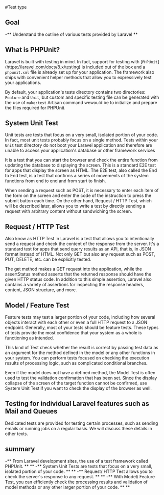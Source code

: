 #Test type

## Goal
-** Understand the outline of various tests provided by Laravel **

## What is PHPUnit?

Laravel is built with testing in mind. In fact, support for testing with [`PHPUnit`] (https://laravel.com/docs/8.x/testing) is included out of the box and a `phpunit.xml` file is already set up for your application. The framework also ships with convenient helper methods that allow you to expressively test your applications.

By default, your application's tests directory contains two directories: `Feature` and `Unit`,  but custom and specific testing file can be generated with the use of `make:test` Artisan command wewould be to initialize and prepare the files required for PHPUnit.

## System Unit Test

Unit tests are tests that focus on a very small, isolated portion of your code. In fact, most unit tests probably focus on a single method. Tests within your `Unit` test directory do not boot your Laravel application and therefore are unable to access your application's database or other framework services

It is a test that you can start the browser and check the entire function from updating the database to displaying the screen.
This is a standard E2E test for apps that display the screen as HTML.
The E2E test, also called the End to End test, is a test that confirms a series of movements of the system functions from end to end and from start to finish.

When sending a request such as POST, it is necessary to enter each item of the form on the screen and enter the code of the instruction to press the submit button each time.
On the other hand, Request / HTTP Test, which will be described later, allows you to write a test by directly sending a request with arbitrary content without sandwiching the screen.


## Request / HTTP Test

Also know as HTTP Test in Laravel is a test that allows you to intentionally send a request and check the content of the response from the server.
It's a standard test for apps that send query results as an API, that is, in JSON format instead of HTML.
Not only GET but also any request such as POST, PUT, DELETE, etc. can be explicitly tested.

The get method makes a GET request into the application, while the assertStatus method asserts that the returned response should have the given HTTP status code. In addition to this simple assertion, Laravel also contains a variety of assertions for inspecting the response headers, content, JSON structure, and more.

## Model / Feature Test

Feature tests may test a larger portion of your code, including how several objects interact with each other or even a full HTTP request to a JSON endpoint. Generally, most of your tests should be feature tests. These types of tests provide the most confidence that your system as a whole is functioning as intended.

This kind of Test check whether the result is correct by passing test data as an argument for the method defined in the model or any other functions in your system.
You can perform tests focused on checking the execution results of processing logic, such as complicated conditional branches.

Even if the model does not have a defined method, the Model Test is often used to test the validation confirmation that has been set.
Since the display collapse of the screen of the target function cannot be confirmed, use System Unit Test if you want to check the display of the browser as well.

## Testing for individual Laravel features such as Mail and Queues

Dedicated tests are provided for testing certain processes, such as sending emails or running jobs on a regular basis.
We will discuss these details in other texts.

## summary
-** From Laravel development sites, the use of a test framework called PHPUnit. ** **
-** System Unit Tests are tests that focus on a very small, isolated portion of your code. ** **
-** Request/ HTTP Test allows you to check the server's response to any request. ** **
-** With Model/ Feature Test, you can efficiently check the processing results and validation of model methods or any other larger portion of your code. ** **